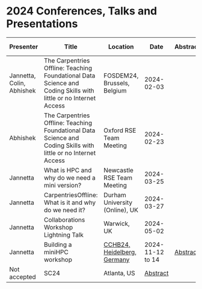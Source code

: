 # 2024 Conferences, Talks and Presentations

|Presenter|Title|Location|Date|Abstract/Submission|Link to presentation|
|-|-|-|-|-|-|
|Jannetta, Colin, Abhishek|The Carpentries Offline: Teaching Foundational Data Science and Coding Skills with little or no Internet Access|FOSDEM24, Brussels, Belgium|2024-02-03||[link](https://github.com/carpentriesoffline/talks/blob/main/Presentations/CarpentriesOffline_FOSDEM24.pptx.pdf)|
|Abhishek|The Carpentries Offline: Teaching Foundational Data Science and Coding Skills with little or no Internet Access|Oxford RSE Team Meeting|2024-02-23||[link](https://github.com/carpentriesoffline/talks/blob/main/Presentations/2024-02-23_CarpentriesOffline_OxRSE.pdf)|
|Jannetta|What is HPC and why do we need a mini version?|Newcastle RSE Team Meeting|2024-03-25||[link](https://github.com/carpentriesoffline/talks/blob/main/Presentations/What_is_High_Performance_Computing_and_why_do_we_need_a_mini_version.pptx)|
|Jannetta|CarpentriesOffline: What is it and why do we need it?|Durham University (Online), UK|2024-03-27||[link](https://github.com/carpentriesoffline/talks/blob/main/Presentations/CarpentriesOffline_FOSDEM24.pdf)|
|Jannetta|Collaborations Workshop Lightning Talk|Warwick, UK|2024-05-02||[link](https://github.com/carpentriesoffline/CW24_lightning_talk)
|Jannetta|Building a miniHPC workshop|[CCHB24, Heidelberg, Germany](https://biont-training.eu/CarpentryConnect2024.html)|2024-11-12 to 14|[Abstract](https://github.com/carpentriesoffline/talks/blob/main/abstracts/CarpentriesOfflineHeidelberg_2.md)|[link](https://carpentriesoffline.github.io/Building_a_miniHPC_for_Training/)
|Not accepted|SC24|Atlanta, US|[Abstract](https://github.com/carpentriesoffline/talks/blob/main/abstracts/SC24_tutorial.md)||
